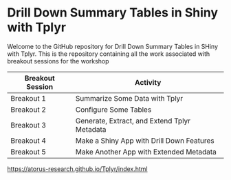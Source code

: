 # Drill Down Summary Tables in Shiny with Tplyr 

Welcome to the GitHub repository for Drill Down Summary Tables in SHiny with Tplyr. This is the repository containing all the work associated with breakout sessions for the workshop

| Breakout Session | Activity                                     |
|------------------|----------------------------------------------|
| Breakout 1       | Summarize Some Data with Tplyr               |
| Breakout 2       | Configure Some Tables                        |
| Breakout 3       | Generate, Extract, and Extend Tplyr Metadata |
| Breakout 4       | Make a Shiny App with Drill Down Features    |
| Breakout 5       | Make Another App with Extended Metadata      |

https://atorus-research.github.io/Tplyr/index.html
